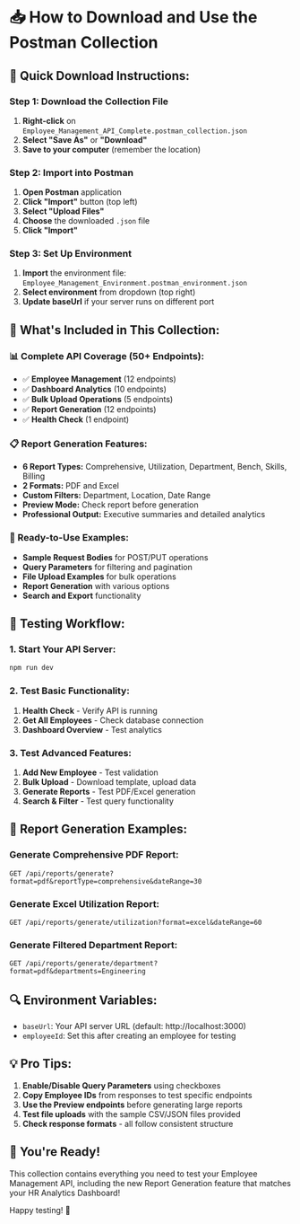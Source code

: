 # 📥 How to Download and Use the Postman Collection

## 🎯 **Quick Download Instructions:**

### **Step 1: Download the Collection File**
1. **Right-click** on `Employee_Management_API_Complete.postman_collection.json`
2. **Select "Save As"** or **"Download"**
3. **Save to your computer** (remember the location)

### **Step 2: Import into Postman**
1. **Open Postman** application
2. **Click "Import"** button (top left)
3. **Select "Upload Files"**
4. **Choose** the downloaded `.json` file
5. **Click "Import"**

### **Step 3: Set Up Environment**
1. **Import** the environment file: `Employee_Management_Environment.postman_environment.json`
2. **Select environment** from dropdown (top right)
3. **Update baseUrl** if your server runs on different port

## 🚀 **What's Included in This Collection:**

### **📊 Complete API Coverage (50+ Endpoints):**
- ✅ **Employee Management** (12 endpoints)
- ✅ **Dashboard Analytics** (10 endpoints) 
- ✅ **Bulk Upload Operations** (5 endpoints)
- ✅ **Report Generation** (12 endpoints)
- ✅ **Health Check** (1 endpoint)

### **📋 Report Generation Features:**
- **6 Report Types:** Comprehensive, Utilization, Department, Bench, Skills, Billing
- **2 Formats:** PDF and Excel
- **Custom Filters:** Department, Location, Date Range
- **Preview Mode:** Check report before generation
- **Professional Output:** Executive summaries and detailed analytics

### **🔧 Ready-to-Use Examples:**
- **Sample Request Bodies** for POST/PUT operations
- **Query Parameters** for filtering and pagination
- **File Upload Examples** for bulk operations
- **Report Generation** with various options
- **Search and Export** functionality

## 🎯 **Testing Workflow:**

### **1. Start Your API Server:**
```bash
npm run dev
```

### **2. Test Basic Functionality:**
1. **Health Check** - Verify API is running
2. **Get All Employees** - Check database connection
3. **Dashboard Overview** - Test analytics

### **3. Test Advanced Features:**
1. **Add New Employee** - Test validation
2. **Bulk Upload** - Download template, upload data
3. **Generate Reports** - Test PDF/Excel generation
4. **Search & Filter** - Test query functionality

## 📄 **Report Generation Examples:**

### **Generate Comprehensive PDF Report:**
```
GET /api/reports/generate?format=pdf&reportType=comprehensive&dateRange=30
```

### **Generate Excel Utilization Report:**
```
GET /api/reports/generate/utilization?format=excel&dateRange=60
```

### **Generate Filtered Department Report:**
```
GET /api/reports/generate/department?format=pdf&departments=Engineering
```

## 🔍 **Environment Variables:**
- `baseUrl`: Your API server URL (default: http://localhost:3000)
- `employeeId`: Set this after creating an employee for testing

## 💡 **Pro Tips:**
1. **Enable/Disable Query Parameters** using checkboxes
2. **Copy Employee IDs** from responses to test specific endpoints
3. **Use the Preview endpoints** before generating large reports
4. **Test file uploads** with the sample CSV/JSON files provided
5. **Check response formats** - all follow consistent structure

## 🎉 **You're Ready!**
This collection contains everything you need to test your Employee Management API, including the new Report Generation feature that matches your HR Analytics Dashboard!

Happy testing! 🚀